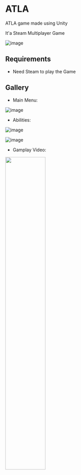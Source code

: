 # ATLA
ATLA game made using Unity

It'a Steam Multiplayer Game

![image](https://user-images.githubusercontent.com/83279100/170812718-9f4d7af9-64af-4f06-abc9-ac6d15b9c262.png)

## Requirements

- Need Steam to play the Game


## Gallery

- Main Menu: 

![image](https://user-images.githubusercontent.com/83279100/170812737-78a6053b-baa5-4afd-ac6f-a786f6d04157.png)

- Abilities:

![image](https://user-images.githubusercontent.com/83279100/170812756-af8f0584-4c19-4fef-ac5e-560da995e43b.png)

![image](https://user-images.githubusercontent.com/83279100/170812767-9edd5669-3bc2-43e5-ae1d-2f129b62dbf7.png)

- Gamplay Video: 

[<img src="https://user-images.githubusercontent.com/83279100/189588611-525873b3-72bd-4169-acaf-49ebf57c3820.png" width="50%">](https://youtu.be/V2S2EyTn7lc "View Video on Youtube")
